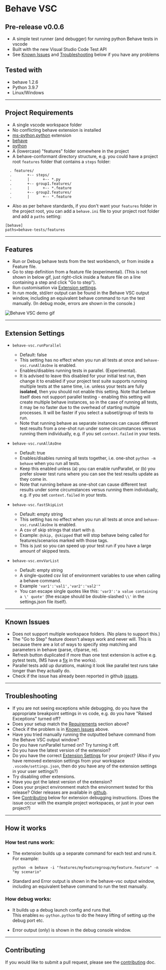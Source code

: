 # Behave VSC 

## Pre-release v0.0.6
- A simple test runner (and debugger) for running python Behave tests in vscode
- Built with the new Visual Studio Code Test API  
- See [Known Issues](#known-issues) and [Troubleshooting](#troubleshooting) below if you have any problems

## Tested with
- behave 1.2.6
- Python 3.9.7
- Linux/Windows

---
## Project Requirements
- A single vscode workspace folder
- No conflicting behave extension is installed
- [ms-python.python](https://marketplace.visualstudio.com/items?itemName=ms-python.python) extension
- [behave](https://behave.readthedocs.io)
- [python](https://www.python.org/) 
- A (lowercase) "features" folder somewhere in the project
- A behave-conformant directory structure, e.g. you could have a project root `features` folder that contains a `steps` folder:
```  
  . features/  
  .       +-- steps/  
  .       |      +-- *.py  
  .       +-- group1.features/  
  .       |      +-- *.feature  
  .       +-- group2.features/  
  .       |      +-- *.feature  
```
- Also as per behave standards, if you don't want your `features` folder in the project root, you can add a `behave.ini` file to your project root 
folder and add a `paths` setting:
```
[behave]
paths=behave-tests/features 
```

---
## Features

- Run or Debug behave tests from the test workbench, or from inside a Feature file.
- Go to step definition from a feature file (experimental). (This is not shown in below gif, just right-click inside a feature file on a line 
containing a step and click "Go to step").
- Run customisation via [Extension settings](#extension-settings).
- In run mode, std/err output can be found in the Behave VSC output window, including an equivalent behave command to run the test manually. 
(In debug mode, errors are shown in the console.)


![Behave VSC demo gif](https://github.com/jimasp/behave-vsc/raw/main/images/behave-vsc.gif)

---
## Extension Settings

- `behave-vsc.runParallel`
  - Default: false
  - This setting has no effect when you run all tests at once and `behave-vsc.runAllAsOne` is enabled. 
  - Enables/disables running tests in parallel. (Experimental). 
  - It is advised to leave this disabled for your initial test 
run, then change it to enabled if your project test suite supports running multiple tests at the same time, i.e. unless your tests are 
fully **isolated**, then you should not enable this setting. Note that behave itself does not support parallel testing - enabling this setting 
will create multiple behave instances, so in the case of running all tests, it may be no faster due to the overhead of starting multiple processes. 
It will be faster if you select a subset/group of tests to run.  
  - Note that running behave as separate instances can cause different test results from a one-shot run under some circumstances versus running them 
  individually, e.g. if you set `context.failed` in your tests.  

- `behave-vsc.runAllAsOne` 
   - Default: true
  - Enables/disables running all tests together, i.e. one-shot `python -m behave` when you run all tests. 
  - Keep this enabled unless (a) you can enable runParallel, or (b) you prefer slower test runs where you can see the test results update as they 
  come in. 
  - Note that running behave as one-shot can cause different test results under some circumstances versus running them individually, e.g. if you 
  set `context.failed` in your tests.

- `behave-vsc.fastSkipList`
  - Default: empty string
  - This setting has no effect when you run all tests at once and `behave-vsc.runAllAsOne` is enabled. 
  - A csv of skip strings that start with `@`.
  - Example: `@skip, @skipped` that will stop behave being called for features/scenarios marked with those tags. 
  - This is just so you can speed up your test run if you have a large amount of skipped tests. 
  
- `behave-vsc.envVarList`
  - Default: empty string
  - A single-quoted csv list of environment variables to use when calling a behave command.
  - Example `'var1':'val1','var2':'val2'"`
  - You can escape single quotes like this: `'var3':'a value containing a \' quote'` (the escape should be double-slashed `\\'` in the 
  settings.json file itself).

---
## Known Issues
- Does not support multiple workspace folders. (No plans to support this.)
- The "Go to Step" feature doesn't always work and never will. This is because there are a lot of ways to specify 
step matching and parameters in behave (parse,  cfparse, re). 
- Refresh button duplicated if more than one test extension is active e.g. pytest tests, (MS have 
a [fix](https://github.com/microsoft/vscode/issues/139737) in the works).
- Parallel tests add up durations, making it look like parallel test runs take longer than they actually do.
- Check if the issue has already been reported in github [issues](https://github.com/jimasp/behave-vsc/issues).


---
## Troubleshooting
- If you are not seeing exceptions while debugging, do you have the appropriate breakpoint settings in vs code, e.g. do you have "Raised Exceptions" 
turned off?
- Does your setup match the [Requirements](#requirements) section above?
- Check if the problem is in [Known Issues](#known-issues) above.
- Have you tried manually running the outputted behave command from the Behave VSC output window?
- Do you have runParallel turned on? Try turning it off.
- Do you have the latest version of the extension?
- Do you have the correct [Extension Settings](#extension-settings) for your project? (Also if you have removed extension settings from your 
workspace `.vscode/settings.json`, then do you have any of the extension settings in your user settings?)
- Try disabling other extensions.
- Have you got the latest version of the extension?
- Does your project environment match the environment tested for this release? Older releases are available in 
[github](https://github.com/jimasp/behave-vsc/releases).
- See [Contributing](#contributing) below for extension debugging instructions. (Does the issue occur with the example project workspaces, or just 
in your own project?) 

---  
## How it works

### How test runs work:

- The extension builds up a separate command for each test and runs it. For example:
  ```
  python -m behave -i "features/myfeaturegroup/myfeature.feature" -n "my scenario"
  ```

- Standard and Error output is shown in the behave-vsc output window, including an equivalent behave command to run the test manually.


### How debug works:

- It builds up a debug launch config and runs that.    
This enables `ms-python.python` to do the heavy lifting of setting up the debug port etc.

- Error output (only) is shown in the debug console window.


---
## Contributing

If you would like to submit a pull request, please see the [contributing](CONTRIBUTING.md) doc.


